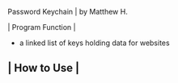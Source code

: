 Password Keychain | by Matthew H.

| Program Function |
  - a linked list of keys holding data for websites

| How to Use | 
  - 
        
